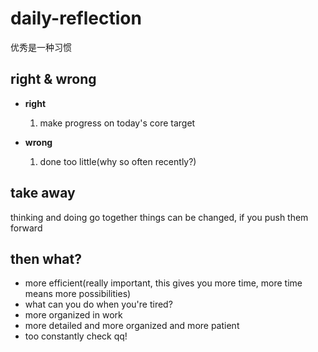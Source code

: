 # daily-reflection
优秀是一种习惯

## right & wrong
* **right**
  1. make progress on today's core target
  
* **wrong**
  1. done too little(why so often recently?)
  
## take away
thinking and doing go together
things can be changed, if you push them forward

## then what?
* more efficient(really important, this gives you more time, more time means more possibilities)
* what can you do when you're tired?
* more organized in work
* more detailed and more organized and more patient
* too constantly check qq!
